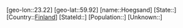 ﻿---
location: [59.92,23.22]
type: City
tags:
- geo/City


SpocWebEntityId: 31076
isDeleted: false
confidential: public

---
[geo-lon::23.22]
[geo-lat::59.92]
[name::Hoegsand]
[State::]
[Country::[Finland](geo/Continent/Europe/Finland.md)]
[StateId::]
[Population::]
[Unknown::]

